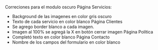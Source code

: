 Correciones para el modulo oscuro
Página Servicios:
- Background de las imagenes en color gris oscuro
- Texto de cada servicio en color blanco
Página Clientes
- Se agrego border blanco a cada imagen.
- Imagen al 100% se agregá la X en botón cerrar imagen
Página Política
- Completó texto en color blanco
Página Contacto
- Nombre de los campos del formulario en color blanco

